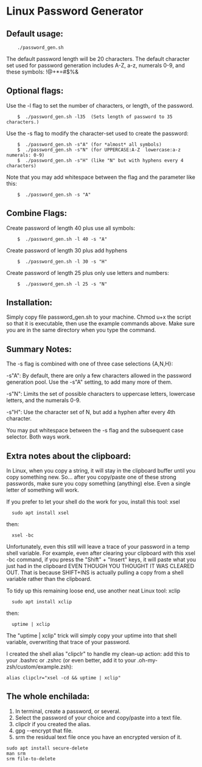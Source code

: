 # Linux Password Generator


## Default usage:

```
    ./password_gen.sh
```
  The default password length will be 20 characters. 
  The default character set used for password generation includes  A-Z, a-z, numerals 0-9, and these symbols:    !@+*=#$%&

## Optional flags:
  Use the -l flag to set the number of characters, or length, of the password.
```
    $  ./password_gen.sh -l35  (Sets length of password to 35 characters.)
```
  Use the -s flag to modify the character-set used to create the password:
```
    $  ./password_gen.sh -s"A" (for *almost* all symbols)
    $  ./password_gen.sh -s"N" (for UPPERCASE:A-Z  lowercase:a-z   numerals: 0-9)
    $  ./password_gen.sh -s"H" (like "N" but with hyphens every 4 characters)
```
Note that you may add whitespace between the flag and the parameter like this:
```
    $  ./password_gen.sh -s "A"
```
## Combine Flags:
  Create password of length 40 plus use all symbols:
```
    $  ./password_gen.sh -l 40 -s "A"
```
  Create password of length 30 plus add hyphens
```
    $  ./password_gen.sh -l 30 -s "H"
```
  Create password of length 25 plus only use letters and numbers:
```
    $  ./password_gen.sh -l 25 -s "N"
```

## Installation:
  Simply copy file password_gen.sh to your machine.  Chmod u+x the script so that it is executable, then use the example commands above. Make sure you are in the same directory when you type the command.


## Summary Notes:
 The -s flag is combined with one of three case selections {A,N,H}:

  -s"A":  By default, there are only a few characters allowed in the password generation pool.  Use the -s"A" setting, to add many more of them.

  -s"N": Limits the set of possible characters to uppercase letters, lowercase letters, and the numerals 0-9.

  -s"H":  Use the character set of N, but add a hyphen after every 4th character.

You may put whitespace between the -s flag and the subsequent case selector. Both ways work.

## Extra notes about the clipboard:
In Linux, when you copy a string, it will stay in the clipboard buffer until you copy something new. So... after you copy/paste one of these strong passwords, make sure you copy something (anything) else.  Even a single letter of something will work.

If you prefer to let your shell do the work for you, install this tool:  xsel
```
  sudo apt install xsel
```
  then:
```
  xsel -bc
```
Unfortunately, even this still will leave a trace of your password in a temp shell variable.  For example, even after clearing your clipboard with this xsel -bc command, if you press the "Shift" + "Insert" keys, it will paste what you just had in the clipboard EVEN THOUGH YOU THOUGHT IT WAS CLEARED OUT. That is because SHIFT+INS is actually pulling a copy from a shell variable rather than the clipboard.

To tidy up this remaining loose end, use another neat Linux tool: xclip
```
  sudo apt install xclip
```
  then:
```
  uptime | xclip
```

The "uptime | xclip" trick will simply copy your uptime into that shell variable, overwriting that trace of your password.

I created the shell alias "clipclr" to handle my clean-up action:
 add this to your .bashrc or .zshrc (or even better, add it to your .oh-my-zsh/custom/example.zsh): 
```
alias clipclr="xsel -cd && uptime | xclip"
```
## The whole enchilada:
1. In terminal, create a password, or several.
2. Select the password of your choice and copy/paste into a text file. 
3. clipclr if you created the alias.
4. gpg --encrypt that file. 
5. srm the residual text file once you have an encrypted version of it.
```
sudo apt install secure-delete
man srm
srm file-to-delete
```

